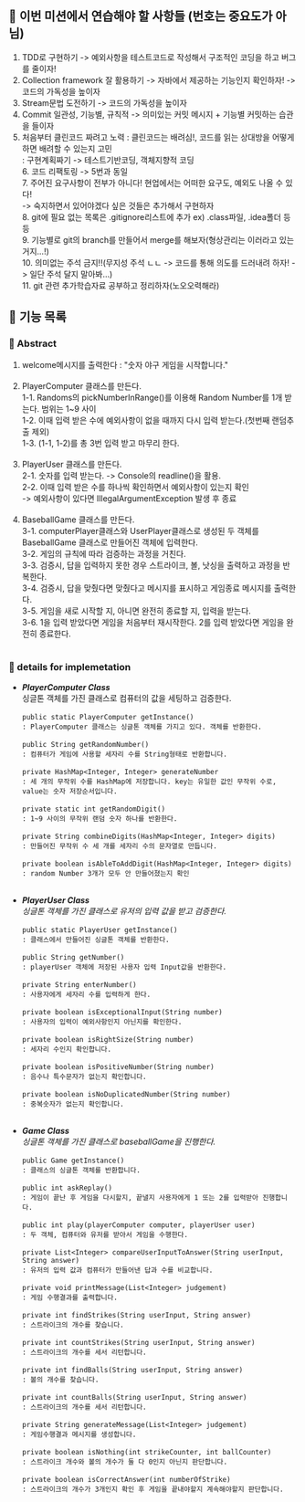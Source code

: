 ## 🙇 이번 미션에서 연습해야 할 사항들 (번호는 중요도가 아님)

1. TDD로 구현하기 -> 예외사항을 테스트코드로 작성해서 구조적인 코딩을 하고 버그를 줄이자!<br>
2. Collection framework 잘 활용하기 -> 자바에서 제공하는 기능인지 확인하자! -> 코드의 가독성을 높이자<br>
3. Stream문법 도전하기 -> 코드의 가독성을 높이자<br>
4. Commit 일관성, 기능별, 규칙적 -> 의미있는 커밋 메시지 + 기능별 커밋하는 습관을 들이자<br>
5. 처음부터 클린코드 짜려고 노력 : 클린코드는 배려심!, 코드를 읽는 상대방을 어떻게 하면 배려할 수 있는지 고민<br>
   : 구현계획짜기 -> 테스트기반코딩, 객체지향적 코딩<br>
   6. 코드 리팩토링 -> 5번과 동일<br>
   7. 주어진 요구사항이 전부가 아니다! 현업에서는 어떠한 요구도, 예외도 나올 수 있다!<br>
   -> 숙지하면서 있어야겠다 싶은 것들은 추가해서 구현하자<br>
   8. git에 필요 없는 목록은 .gitignore리스트에 추가 ex) .class파일, .idea폴더 등등<br>
   9. 기능별로 git의 branch를 만들어서 merge를 해보자(형상관리는 이러라고 있는거지...!)<br>
   10. 의미없는 주석 금지!!(무지성 주석 ㄴㄴ -> 코드를 통해 의도를 드러내려 하자! -> 일단 주석 달지 말아봐...)<br>
   11. git 관련 추가학습자료 공부하고 정리하자(노오오력해라)<br>

## 📝 기능 목록

### 🧐 Abstract

1. welcome메시지를 출력한다 : "숫자 야구 게임을 시작합니다."<br>
   <br>
2. PlayerComputer 클래스를 만든다.<br>
   1-1. Randoms의 pickNumberInRange()를 이용해 Random Number를 1개 받는다. 범위는 1~9 사이<br>
   1-2. 이때 입력 받은 수에 예외사항이 없을 때까지 다시 입력 받는다.(첫번째 랜덤추출 제외)<br>
   1-3. (1-1, 1-2)를 총 3번 입력 받고 마무리 한다.<br>
   <br>
3. PlayerUser 클래스를 만든다.<br>
   2-1. 숫자를 입력 받는다. -> Console의 readline()을 활용.<br>
   2-2. 이때 입력 받은 수를 하나씩 확인하면서 예외사항이 있는지 확인<br>
   -> 예외사항이 있다면 IllegalArgumentException 발생 후 종료<br>
   <br>
4. BaseballGame 클래스를 만든다.<br>
   3-1. computerPlayer클래스와 UserPlayer클래스로 생성된 두 객체를<br>
   BaseballGame 클래스로 만들어진 객체에 입력한다.<br>
   3-2. 게임의 규칙에 따라 검증하는 과정을 거친다.<br>
   3-3. 검증시, 답을 입력하지 못한 경우 스트라이크, 볼, 낫싱을 출력하고 과정을 반복한다.<br>
   3-4. 검증시, 답을 맞췄다면 맞췄다고 메시지를 표시하고 게임종료 메시지를 출력한다.<br>
   3-5. 게임을 새로 시작할 지, 아니면 완전히 종료할 지, 입력을 받는다.<br>
   3-6. 1을 입력 받았다면 게임을 처음부터 재시작한다. 2를 입력 받았다면 게임을 완전히 종료한다.<br>
   <br>

### 🔎 details for implemetation

* _**PlayerComputer Class**_<br>
  싱글톤 객체를 가진 클래스로 컴퓨터의 값을 세팅하고 검증한다.<br>
  <br>
  `public static PlayerComputer getInstance()`<br>
  `: PlayerComputer 클래스는 싱글톤 객체를 가지고 있다. 객체를 반환한다.`<br>
  <br>
  `public String getRandomNumber()`<br>
  `: 컴퓨터가 게임에 사용할 세자리 수를 String형태로 반환합니다.`<br>
  <br>
  `private HashMap<Integer, Integer> generateNumber`<br>
  `: 세 개의 무작위 수를 HashMap에 저장합니다. key는 유일한 값인 무작위 수로, value는 숫자 저장순서입니다.`<br>
  <br>
  `private static int getRandomDigit()`<br>
  `: 1~9 사이의 무작위 랜덤 숫자 하나를 반환한다.`<br>
  <br>
  `private String combineDigits(HashMap<Integer, Integer> digits)`<br>
  `: 만들어진 무작위 수 세 개를 세자리 수의 문자열로 만듭니다.`<br>
  <br>
  `private boolean isAbleToAddDigit(HashMap<Integer, Integer> digits)`<br>
  `: random Number 3개가 모두 안 만들어졌는지 확인`<br>
  <br>

* _**PlayerUser Class**_<br>
  _싱글톤 객체를 가진 클래스로 유저의 입력 값을 받고 검증한다._<br>
  <br>
  `public static PlayerUser getInstance()`<br>
  `: 클래스에서 만들어진 싱글톤 객체를 반환한다.`<br>
  <br>
  `public String getNumber()`<br>
  `: playerUser 객체에 저장된 사용자 입력 Input값을 반환한다.`<br>
  <br>
  `private String enterNumber()`<br>
  `: 사용자에게 세자리 수를 입력하게 한다.`<br>
  <br>
  `private boolean isExceptionalInput(String number)`<br>
  `: 사용자의 입력이 예외사항인지 아닌지를 확인한다.`<br>
  <br>
  `private boolean isRightSize(String number)`<br>
  `: 세자리 수인지 확인합니다.`<br>
  <br>
  `private boolean isPositiveNumber(String number)`<br>
  `: 음수나 특수문자가 없는지 확인합니다.`<br>
  <br>
  `private boolean isNoDuplicatedNumber(String number)`<br>
  `: 중복숫자가 없는지 확인합니다.`<br>
  <br>

* _**Game Class**_<br>
  _싱글톤 객체를 가진 클래스로 baseballGame을 진행한다._<br>
  <br>
  `public Game getInstance()`<br>
  `: 클래스의 싱글톤 객체를 반환합니다.`<br>
  <br>
  `public int askReplay()`<br>
  `: 게임이 끝난 후 게임을 다시할지, 끝낼지 사용자에게 1 또는 2를 입력받아 진행합니다.`<br>
  <br>
  `public int play(playerComputer computer, playerUser user)`<br>
  `: 두 객체, 컴퓨터와 유저를 받아서 게임을 수행한다.`<br>
  <br>
  `private List<Integer> compareUserInputToAnswer(String userInput, String answer)`<br>
  `: 유저의 입력 값과 컴퓨터가 만들어낸 답과 수를 비교합니다.`<br>
  <br>
  `private void printMessage(List<Integer> judgement)`<br>
  `: 게임 수행결과를 출력합니다.`<br>
  <br>
  `private int findStrikes(String userInput, String answer)`<br>
  `: 스트라이크의 개수를 찾습니다.`<br>
  <br>
  `private int countStrikes(String userInput, String answer)`<br>
  `: 스트라이크의 개수를 세서 리턴합니다.`<br>
  <br>
  `private int findBalls(String userInput, String answer)`<br>
  `: 볼의 개수를 찾습니다.`<br>
  <br>
  `private int countBalls(String userInput, String answer)`<br>
  `: 스트라이크의 개수를 세서 리턴합니다.`<br>
  <br>
  `private String generateMessage(List<Integer> judgement)`<br>
  `: 게임수행결과 메시지를 생성합니다.`<br>
  <br>
  `private boolean isNothing(int strikeCounter, int ballCounter)`<br>
  `: 스트라이크 개수와 볼의 개수가 둘 다 0인지 아닌지 판단합니다.`<br>
  <br>
  `private boolean isCorrectAnswer(int numberOfStrike)`<br>
  `: 스트라이크의 개수가 3개인지 확인 후 게임을 끝내야할지 계속해야할지 판단합니다.`<br>
  <br>







